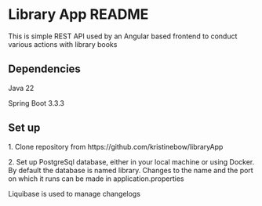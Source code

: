 <h1>Library App README</h1>
<p>This is simple REST API used by an Angular based frontend to conduct various actions with library books </p>

<h2>Dependencies</h2>
<p>Java 22</p>
<p>Spring Boot 3.3.3</p>

<h2>Set up</h2>
<p>1. Clone repository from https://github.com/kristinebow/libraryApp</p>
<p>2. Set up PostgreSql database, either in your local machine or using Docker. By default the database is named library. Changes to the name
and the port on which it runs can be made in application.properties</p>

<p>Liquibase is used to manage changelogs</p
